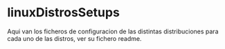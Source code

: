 linuxDistrosSetups
==================

Aqui van los ficheros de configuracion de las distintas distribuciones 
para cada uno de las distros, ver su fichero readme.

